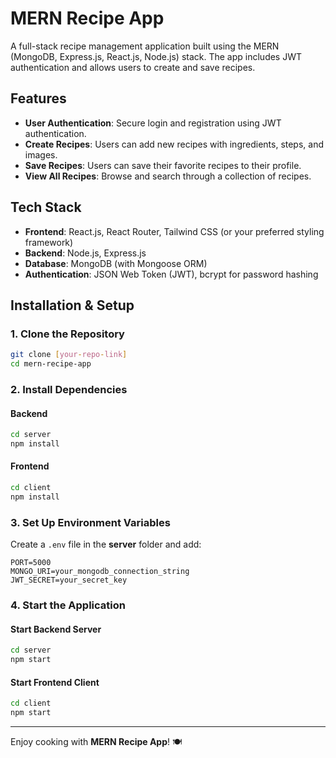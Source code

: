 # MERN Recipe App

A full-stack recipe management application built using the MERN (MongoDB, Express.js, React.js, Node.js) stack. The app includes JWT authentication and allows users to create and save recipes.

## Features
- **User Authentication**: Secure login and registration using JWT authentication.
- **Create Recipes**: Users can add new recipes with ingredients, steps, and images.
- **Save Recipes**: Users can save their favorite recipes to their profile.
- **View All Recipes**: Browse and search through a collection of recipes.

## Tech Stack
- **Frontend**: React.js, React Router, Tailwind CSS (or your preferred styling framework)
- **Backend**: Node.js, Express.js
- **Database**: MongoDB (with Mongoose ORM)
- **Authentication**: JSON Web Token (JWT), bcrypt for password hashing

## Installation & Setup

### 1. Clone the Repository
```sh
git clone [your-repo-link]
cd mern-recipe-app
```

### 2. Install Dependencies
#### Backend
```sh
cd server
npm install
```
#### Frontend
```sh
cd client
npm install
```

### 3. Set Up Environment Variables
Create a `.env` file in the **server** folder and add:
```
PORT=5000
MONGO_URI=your_mongodb_connection_string
JWT_SECRET=your_secret_key
```

### 4. Start the Application
#### Start Backend Server
```sh
cd server
npm start
```
#### Start Frontend Client
```sh
cd client
npm start
```
---
Enjoy cooking with **MERN Recipe App**! 🍽️

